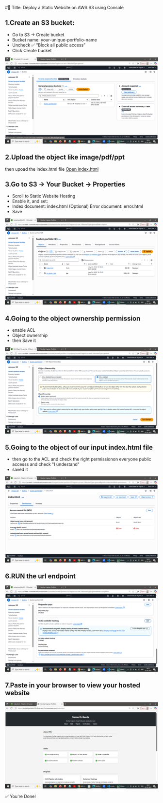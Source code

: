 #📝 Title: Deploy a Static Website on AWS S3 using Console

## 1.Create an S3 bucket:

+ Go to S3 → Create bucket
+ Bucket name: your-unique-portfolio-name
+ Uncheck ✅ “Block all public access”
+ Click Create bucket

![Screenshot](./images/oop_beta.png)

## 2.Upload the  object like image/pdf/ppt

then upoad the index.html file
[Open index.html](./index.html)

## 3.Go to S3 → Your Bucket → Properties

+ Scroll to Static Website Hosting
+ Enable it, and set:
+ Index document: index.html
(Optional) Error document: error.html
+ Save

![Screenshot](./images/jddk_5.png)


## 4.Going to the object ownership permission

+ enable ACL
+ Object ownership
+ then Save it

![Scrrenshot](./images/omg_ok.png)

## 5.Going to the object of our input index.html file 

+ then go to the ACL and check the right permissionon everyone public accesss and check "I undestand"
+ saved it

![Scrrenshot](./images/oop_bet_3.png)


## 6.RUN the url endpoint

![screenshot](./images/oop_betas_1.png)

## 7.Paste in your browser to view your hosted website

![screenshot](./images/ossj_4.png)

✅ You're Done!
